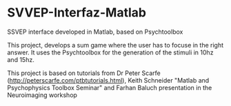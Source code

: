# SVVEP-Interfaz-Matlab
SSVEP interface developed in Matlab, based on Psychtoolbox 

This project, develops a sum game where the user has to focuse in the right answer. 
It uses the Psychtoolbox for the generation of the stimuli in 10hz and 15hz.

This project is based on tutorials from Dr Peter Scarfe (http://peterscarfe.com/ptbtutorials.html), Keith Schneider "Matlab and Psychophysics Toolbox Seminar" and Farhan Baluch presentation in the Neuroimaging workshop

